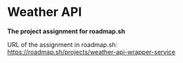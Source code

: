 # Weather API

**The project assignment for roadmap.sh**

URL of the assignment in roadmap.sh:  
https://roadmap.sh/projects/weather-api-wrapper-service

